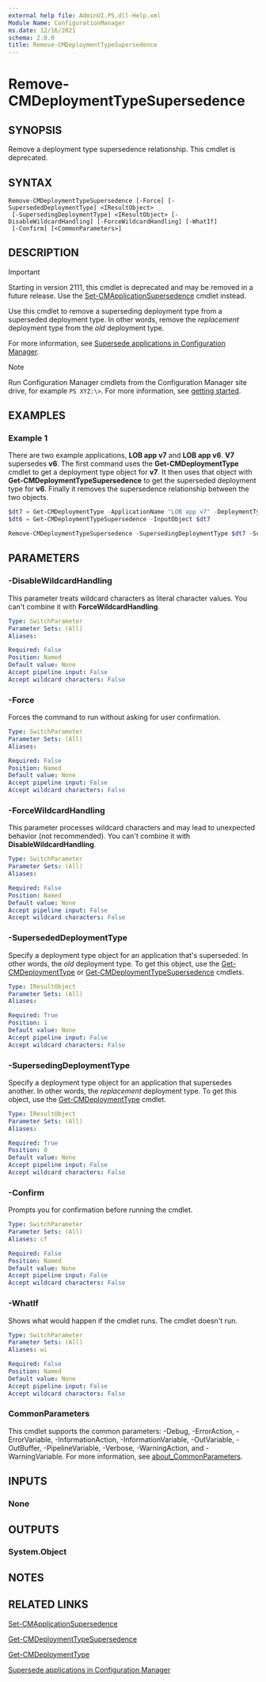 ```yaml
---
external help file: AdminUI.PS.dll-Help.xml
Module Name: ConfigurationManager
ms.date: 12/16/2021
schema: 2.0.0
title: Remove-CMDeploymentTypeSupersedence
---
```


# Remove-CMDeploymentTypeSupersedence

## SYNOPSIS

Remove a deployment type supersedence relationship. This cmdlet is deprecated.

## SYNTAX

```
Remove-CMDeploymentTypeSupersedence [-Force] [-SupersededDeploymentType] <IResultObject>
 [-SupersedingDeploymentType] <IResultObject> [-DisableWildcardHandling] [-ForceWildcardHandling] [-WhatIf]
 [-Confirm] [<CommonParameters>]
```

## DESCRIPTION

> [!IMPORTANT]
> Starting in version 2111, this cmdlet is deprecated and may be removed in a future release. Use the [Set-CMApplicationSupersedence](Set-CMApplicationSupersedence.md) cmdlet instead.

Use this cmdlet to remove a superseding deployment type from a superseded deployment type. In other words, remove the _replacement_ deployment type from the _old_ deployment type.

For more information, see [Supersede applications in Configuration Manager](/mem/configmgr/apps/deploy-use/revise-and-supersede-applications#supersedence).

> [!NOTE]
> Run Configuration Manager cmdlets from the Configuration Manager site drive, for example `PS XYZ:\>`. For more information, see [getting started](/powershell/sccm/overview).

## EXAMPLES

### Example 1

There are two example applications, **LOB app v7** and **LOB app v6**. **V7** supersedes **v6**. The first command uses the **Get-CMDeploymentType** cmdlet to get a deployment type object for **v7**. It then uses that object with **Get-CMDeploymentTypeSupersedence** to get the superseded deployment type for **v6**. Finally it removes the supersedence relationship between the two objects.

```powershell
$dt7 = Get-CMDeploymentType -ApplicationName "LOB app v7" -DeploymentTypeName "Install"
$dt6 = Get-CMDeploymentTypeSupersedence -InputObject $dt7

Remove-CMDeploymentTypeSupersedence -SupersedingDeploymentType $dt7 -SupersededDeploymentType $dt6
```

## PARAMETERS

### -DisableWildcardHandling

This parameter treats wildcard characters as literal character values. You can't combine it with **ForceWildcardHandling**.

```yaml
Type: SwitchParameter
Parameter Sets: (All)
Aliases:

Required: False
Position: Named
Default value: None
Accept pipeline input: False
Accept wildcard characters: False
```

### -Force

Forces the command to run without asking for user confirmation.

```yaml
Type: SwitchParameter
Parameter Sets: (All)
Aliases:

Required: False
Position: Named
Default value: None
Accept pipeline input: False
Accept wildcard characters: False
```

### -ForceWildcardHandling

This parameter processes wildcard characters and may lead to unexpected behavior (not recommended). You can't combine it with **DisableWildcardHandling**.

```yaml
Type: SwitchParameter
Parameter Sets: (All)
Aliases:

Required: False
Position: Named
Default value: None
Accept pipeline input: False
Accept wildcard characters: False
```

### -SupersededDeploymentType

Specify a deployment type object for an application that's superseded. In other words, the _old_ deployment type. To get this object, use the [Get-CMDeploymentType](Get-CMDeploymentType.md) or [Get-CMDeploymentTypeSupersedence](Get-CMDeploymentTypeSupersedence.md) cmdlets.

```yaml
Type: IResultObject
Parameter Sets: (All)
Aliases:

Required: True
Position: 1
Default value: None
Accept pipeline input: False
Accept wildcard characters: False
```

### -SupersedingDeploymentType

Specify a deployment type object for an application that supersedes another. In other words, the _replacement_ deployment type. To get this object, use the [Get-CMDeploymentType](Get-CMDeploymentType.md) cmdlet.

```yaml
Type: IResultObject
Parameter Sets: (All)
Aliases:

Required: True
Position: 0
Default value: None
Accept pipeline input: False
Accept wildcard characters: False
```

### -Confirm

Prompts you for confirmation before running the cmdlet.

```yaml
Type: SwitchParameter
Parameter Sets: (All)
Aliases: cf

Required: False
Position: Named
Default value: None
Accept pipeline input: False
Accept wildcard characters: False
```

### -WhatIf

Shows what would happen if the cmdlet runs. The cmdlet doesn't run.

```yaml
Type: SwitchParameter
Parameter Sets: (All)
Aliases: wi

Required: False
Position: Named
Default value: None
Accept pipeline input: False
Accept wildcard characters: False
```

### CommonParameters
This cmdlet supports the common parameters: -Debug, -ErrorAction, -ErrorVariable, -InformationAction, -InformationVariable, -OutVariable, -OutBuffer, -PipelineVariable, -Verbose, -WarningAction, and -WarningVariable. For more information, see [about_CommonParameters](http://go.microsoft.com/fwlink/?LinkID=113216).

## INPUTS

### None
## OUTPUTS

### System.Object
## NOTES

## RELATED LINKS

[Set-CMApplicationSupersedence](Set-CMApplicationSupersedence.md)

[Get-CMDeploymentTypeSupersedence](./Get-CMDeploymentTypeSupersedence.md)

[Get-CMDeploymentType](Get-CMDeploymentType.md)

[Supersede applications in Configuration Manager](/mem/configmgr/apps/deploy-use/revise-and-supersede-applications#supersedence)
